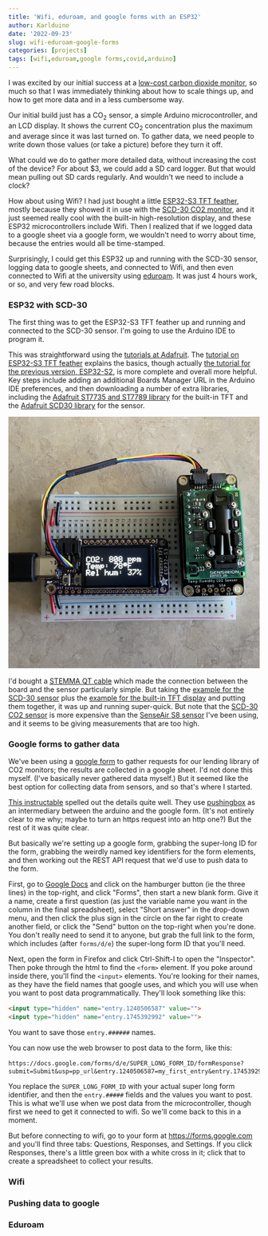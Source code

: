 ```yaml
---
title: 'Wifi, eduroam, and google forms with an ESP32'
author: Karlduino
date: '2022-09-23'
slug: wifi-eduroam-google-forms
categories: [projects]
tags: [wifi,eduroam,google forms,covid,arduino]
---
```


I was excited by our initial success at a [low-cost carbon dioxide
monitor](https://karlduino.org/2022/09/22/co2-monitors/), so much so
that I was immediately thinking about how to scale things up, and how
to get more data and in a less cumbersome way.

Our initial build just has a CO<sub>2</sub> sensor, a simple Arduino
microcontroller, and an LCD display. It shows the current
CO<sub>2</sub> concentration plus the maximum and average since it was
last turned on. To gather data, we need people to write down those
values (or take a picture) before they turn it off.

What could we do to gather more detailed data, without increasing the
cost of the device? For about $3, we could add a SD card logger. But
that would mean pulling out SD cards regularly. And wouldn't we need
to include a clock?

How about using Wifi? I had just bought a little [ESP32-S3 TFT
feather](https://www.adafruit.com/product/5483), mostly because they
showed it in use with the [SCD-30 CO2
monitor](https://www.adafruit.com/product/4867), and it just seemed
really cool with the built-in high-resolution display, and these ESP32
microcontrollers include Wifi. Then I realized that if we logged data
to a google sheet via a google form, we wouldn't need to worry about
time, because the entries would all be time-stamped.

Surprisingly, I could get this ESP32 up and running with the SCD-30
sensor, logging data to google sheets, and connected to Wifi, and then
even connected to Wifi at the university using
[eduroam](https://eduroam.org). It was just 4 hours work, or so, and
very few road blocks.

### ESP32 with SCD-30

The first thing was to get the ESP32-S3 TFT feather up and running and
connected to the SCD-30 sensor. I'm going to use the Arduino IDE to
program it.

This was straightforward using the [tutorials at
Adafruit](https://learn.adafruit.com). The [tutorial on ESP32-S3
TFT feather](https://learn.adafruit.com/adafruit-esp32-s3-tft-feather)
explains the basics, though actually
[the tutorial for the previous version,
ESP32-S2](https://learn.adafruit.com/adafruit-esp32-s3-tft-feather/using-with-arduino-ide),
is more complete and overall more helpful. Key steps include adding
an additional Boards Manager URL in the Arduino IDE preferences, and
then downloading a number of extra libraries,
including the
[Adafruit ST7735 and ST7789
library](https://www.arduino.cc/reference/en/libraries/adafruit-st7735-and-st7789-library/)
for the built-in TFT and the
[Adafruit SCD30
library](https://www.arduino.cc/reference/en/libraries/adafruit-scd30/)
for the sensor.

![ESP32-S3 TFT connected to SCD-30 sensor, sitting on a breadboard but not soldered](/images/adafruit_esp32-s3_tft.jpg)

I'd bought a [STEMMA QT cable](https://www.adafruit.com/product/4210)
which made the connection between the board and the sensor
particularly simple. But taking the [example for the SCD-30 sensor](https://github.com/adafruit/Adafruit_SCD30/blob/master/examples/oled_co2_monitor/oled_co2_monitor.ino)
plus the [example for the built-in TFT display](https://github.com/adafruit/Adafruit-ST7735-Library/blob/master/examples/graphicstest_feather_esp32s2_tft/graphicstest_feather_esp32s2_tft.ino) and putting them
together, it was up and running super-quick. But note that the [SCD-30
CO2 sensor](https://www.adafruit.com/product/4867) is more expensive
than the [SenseAir S8
sensor](https://senseair.com/products/size-counts/s8-lp/) I've been
using, and it seems to be giving measurements that are too high.

### Google forms to gather data

We've been using a [google
form](https://docs.google.com/forms/d/e/1FAIpQLSdxHELs5_nhfD2l0LLOn0AP_aOi-45dspcFVoiOKbdar_uYsw/viewform)
to gather requests for our lending library of CO2 monitors; the
results are collected in a google sheet. I'd not done this myself.
(I've basically never gathered data myself.) But it seemed like the
best option for collecting data from sensors, and so that's where I
started.

[This
instructable](https://www.instructables.com/Post-to-Google-Docs-with-Arduino/)
spelled out the details quite well. They use
[pushingbox](https://www.pushingbox.com/) as an intermediary between
the arduino and the google form. (It's not entirely clear to me why;
maybe to turn an https request into an http one?) But the rest of it
was quite clear.

But basically we're setting up a google form, grabbing the super-long
ID for the form, grabbing the weirdly named key identifiers for the
form elements, and then working out the REST API request that we'd use
to push data to the form.

First, go to [Google Docs](https://docs.google.com) and click on the
hamburger button (ie the three lines) in the top-right, and click
"Forms", then start a new blank form. Give it a name, create a first
question (as just the variable name you want in the column in the
final spreadsheet), select "Short answer" in the drop-down menu, and
then click the plus sign in the circle on the far right to create
another field, or click the "Send" button on the top-right when you're
done. You don't really need to send it to anyone, but grab the full
link to the form, which includes (after `forms/d/e`) the super-long
form ID that you'll need.

Next, open the form in Firefox and click Ctrl-Shift-I to open the
"Inspector". Then poke through the html to find the `<form>` element.
If you poke around inside there, you'll find the `<input>` elements.
You're looking for their names, as they have the field names that
google uses, and which you will use when you want to post data
programmatically. They'll look something like this:

```html
<input type="hidden" name="entry.1240506587" value="">
<input type="hidden" name="entry.1745392992" value="">
```

You want to save those `entry.######` names.

You can now use the web browser to post data to the form, like this:

```
https://docs.google.com/forms/d/e/SUPER_LONG_FORM_ID/formResponse?submit=Submit&usp=pp_url&entry.1240506587=my_first_entry&entry.1745392992=my_second_entry
```

You replace the `SUPER_LONG_FORM_ID` with your actual super long form
identifier, and then the `entry.#####` fields and the values you want
to post. This is what we'll use when we post data from the
microcontroller, though first we need to get it connected to wifi. So
we'll come back to this in a moment.

But before connecting to wifi, go to your form at
<https://forms.google.com> and you'll find three tabs: Questions,
Responses, and Settings. If you click Responses, there's a little
green box with a white cross in it; click that to create a
spreadsheet to collect your results.


### Wifi



### Pushing data to google


### Eduroam

